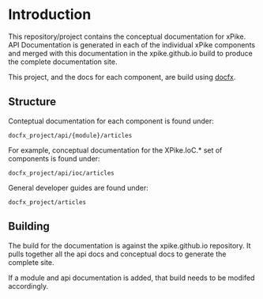 # Introduction

This repository/project contains the conceptual documentation for xPike.
API Documentation is generated in each of the individual xPike components and merged with this documentation
in the xpike.github.io build to produce the complete documentation site.

This project, and the docs for each component, are build using [docfx](https://dotnet.github.io/docfx/).

## Structure

Conteptual documentation for each component is found under:

```
docfx_project/api/{module}/articles
```

For example, conceptual documentation for the XPike.IoC.* set of components is found under:

```
docfx_project/api/ioc/articles
```

General developer guides are found under:

```
docfx_project/articles
```

## Building

The build for the documentation is against the xpike.github.io repository. It pulls together all the api docs and
conceptual docs to generate the complete site.

If a module and api documentation is added, that build needs to be modifed accordingly.
